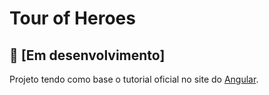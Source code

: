 # Tour of Heroes

## 🚧 [Em desenvolvimento]
Projeto tendo como base o tutorial oficial no site do <a href="https://angular.io/tutorial">Angular</a>.
